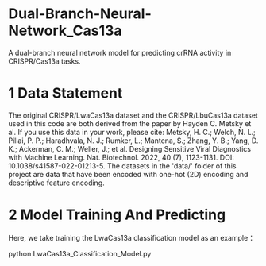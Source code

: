 # Dual-Branch-Neural-Network_Cas13a
A dual-branch neural network model for predicting crRNA activity in CRISPR/Cas13a tasks.
# 1 Data Statement
The original CRISPR/LwaCas13a dataset and the CRISPR/LbuCas13a dataset used in this code are both derived from the paper by Hayden C. Metsky et al.
If you use this data in your work, please cite:
  Metsky, H. C.; Welch, N. L.; Pillai, P. P.; Haradhvala, N. J.; Rumker, L.; Mantena, S.; Zhang, Y. B.; Yang, D. K.; Ackerman, C. M.; Weller, J.; et al. Designing 
  Sensitive Viral Diagnostics with Machine Learning. Nat. Biotechnol. 2022, 40 (7), 1123-1131. DOI: 10.1038/s41587-022-01213-5.
The datasets in the 'data/' folder of this project are data that have been encoded with one-hot (2D) encoding and descriptive feature encoding.
# 2 Model Training And Predicting
Here, we take training the LwaCas13a classification model as an example：

  python LwaCas13a_Classification_Model.py


